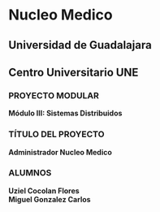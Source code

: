 # Nucleo Medico

## Universidad de Guadalajara

## Centro Universitario UNE

### PROYECTO MODULAR
__Módulo III: Sistemas Distribuidos__

### TÍTULO DEL PROYECTO
__Administrador Nucleo Medico__

### ALUMNOS
__Uziel Cocolan Flores__  
__Miguel Gonzalez Carlos__
